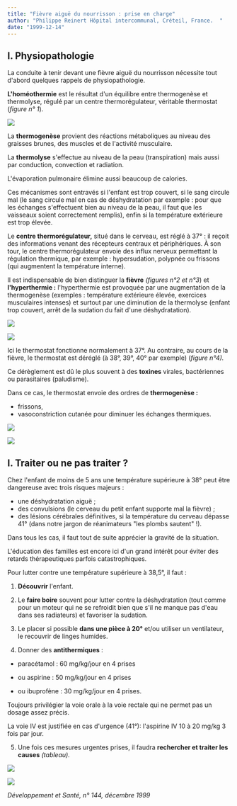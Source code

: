```yaml
---
title: "Fièvre aiguë du nourrisson : prise en charge"
author: "Philippe Reinert Hôpital intercommunal, Créteil, France.  "
date: "1999-12-14"
---
```


## I. Physiopathologie

La conduite à tenir devant une fièvre aiguë du nourrisson nécessite tout d'abord quelques rappels de physiopathologie.

**L'homéothermie** est le résultat d'un équilibre entre thermogenèse et thermolyse, régulé par un centre thermorégulateur, véritable thermostat (_figure n° 1_).


![](i860-1.jpg)


La **thermogenèse** provient des réactions métaboliques au niveau des graisses brunes, des muscles et de l'activité musculaire.

La **thermolyse** s'effectue au niveau de la peau (transpiration) mais aussi par conduction, convection et radiation.

L'évaporation pulmonaire élimine aussi beaucoup de calories.

Ces mécanismes sont entravés si l'enfant est trop couvert, si le sang circule mal (le sang circule mal en cas de déshydratation par exemple : pour que les échanges s'effectuent bien au niveau de la peau, il faut que les vaisseaux soient correctement remplis), enfin si la température extérieure est trop élevée.

Le **centre thermorégulateur,** situé dans le cerveau, est réglé à 37° : il reçoit des informations venant des récepteurs centraux et périphériques. À son tour, le centre thermorégulateur envoie des influx nerveux permettant la régulation thermique, par exemple : hypersudation, polypnée ou frissons (qui augmentent la température interne).

Il est indispensable de bien distinguer la **fièvre** _(figures n°2 et n°3_) et **l'hyperthermie :** l'hyperthermie est provoquée par une augmentation de la thermogenèse (exemples : température extérieure élevée, exercices musculaires intenses) et surtout par une diminution de la thermolyse (enfant trop couvert, arrêt de la sudation du fait d'une déshydratation).


![](i860-2.jpg)

![](i860-4.jpg)


Ici le thermostat fonctionne normalement à 37°. Au contraire, au cours de la fièvre, le thermostat est déréglé (à 38°, 39°, 40° par exemple) (_figure n°4)._

Ce dérèglement est dû le plus souvent à des **toxines** virales, bactériennes ou parasitaires (paludisme).

Dans ce cas, le thermostat envoie des ordres de **thermogenèse :**

*   frissons,
*   vasoconstriction cutanée pour diminuer les échanges thermiques.


![](i860-3.jpg)

![](i860-5.jpg)


## I. Traiter ou ne pas traiter ?

Chez l'enfant de moins de 5 ans une température supérieure à 38° peut être dangereuse avec trois risques majeurs :

*   une déshydratation aiguë ;
*   des convulsions (le cerveau du petit enfant supporte mal la fièvre) ;
*   des lésions cérébrales définitives, si la température du cerveau dépasse 41° (dans notre jargon de réanimateurs "les plombs sautent" !).

Dans tous les cas, il faut tout de suite apprécier la gravité de la situation.

L'éducation des familles est encore ici d'un grand intérêt pour éviter des retards thérapeutiques parfois catastrophiques.

Pour lutter contre une température supérieure à 38,5°, il faut :

1. **Découvrir** l'enfant.

2. Le **faire boire** souvent pour lutter contre la déshydratation (tout comme pour un moteur qui ne se refroidit bien que s'il ne manque pas d'eau dans ses radiateurs) et favoriser la sudation.

3. Le placer si possible **dans une pièce à 20°** et/ou utiliser un ventilateur, le recouvrir de linges humides.

4. Donner des **antithermiques** :

*   paracétamol : 60 mg/kg/jour en 4 prises

*   ou aspirine : 50 mg/kg/jour en 4 prises
*   ou ibuprofène : 30 mg/kg/jour en 4 prises.

Toujours privilégier la voie orale à la voie rectale qui ne permet pas un dosage assez précis.

La voie IV est justifiée en cas d'urgence (41°): l'aspirine IV 10 à 20 mg/kg 3 fois par jour.

5. Une fois ces mesures urgentes prises, il faudra **rechercher et traiter les causes** _(tableau)._


![](i860-6.jpg)

![](i860-7.jpg)


_Développement et Santé, n° 144, décembre 1999_